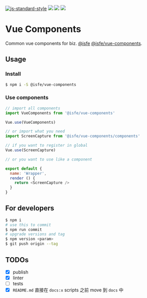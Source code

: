 [![js-standard-style](https://img.shields.io/badge/code%20style-standard-brightgreen.svg)](http://standardjs.com)
[![](/travis/com/isfe-team/vue-components.svg)](https://travis-ci.com/isfe-team/vue-components)
[![](/github/license/isfe-team/vue-components.svg)](https://opensource.org/licenses/MIT)
[![](/npm/v/@isfe/vue-components.svg)](https://www.npmjs.com/package/@isfe/vue-components)

# Vue Components

Common vue components for biz. [@isfe](https://github.com/isfe-team/) [@isfe/vue-components](https://isfe-team/github.io/vue-components).

## Usage

### Install

```sh
$ npm i -S @isfe/vue-components
```

### Use components

```js
// import all components
import VueComponents from '@isfe/vue-components'

Vue.use(VueComponents)
```

```js
// or import what you need
import ScreenCapture from '@isfe/vue-components/components'

// if you want to register in global
Vue.use(ScreenCapture)

// or you want to use like a component

export default {
  name: 'Wrapper',
  render () {
    return <ScreenCapture />
  }
}
```

## For developers

```sh
$ npm i
# use this to commit
$ npm run commit
# upgrade versions and tag
$ npm version <param>
$ git push origin --tag
```

## TODOs

- [x] publish
- [x] linter
- [ ] tests
- [x] `README.md` 直接在 `docs:x` scripts 之前 move 到 `docs` 中
